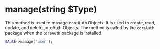 # manage(string $Type)
This method is used to manage coreAuth Objects. It is used to create, read, update, and delete coreAuth Objects. The method is called by the `coreAuth` package when the `coreAuth` package is installed.

```php
$Auth->manage('user');
```
